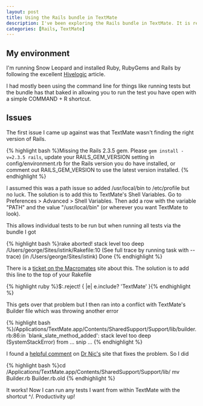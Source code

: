 ```yaml
--- 
layout: post
title: Using the Rails bundle in TextMate
description: I've been exploring the Rails bundle in TextMate. It is really useful but I had a few issues getting it up and running so if it helps anyone else I'm documenting them here. 
categories: [Rails, TextMate]
---
```


## My environment

I'm running Snow Leopard and installed Ruby, RubyGems and Rails by following the excellent [Hivelogic][1] article. 

I had mostly been using the command line for things like running tests but the bundle has that baked in allowing you to run the test you have open with a simple COMMAND + R shortcut. 

## Issues

The first issue I came up against was that TextMate wasn't finding the right version of Rails. 

{% highlight bash %}Missing the Rails 2.3.5 gem. Please `gem install -v=2.3.5 rails`, update your RAILS_GEM_VERSION setting in config/environment.rb for the Rails version you do have installed, or comment out RAILS_GEM_VERSION to use the latest version installed.
{% endhighlight %}


I assumed this was a path issue so added /usr/local/bin to /etc/profile but no luck. The solution is to add this to TextMate's Shell Variables. Go to Preferences > Advanced > Shell Variables. Then add a row with the variable "PATH" and the value "/usr/local/bin" (or wherever you want TextMate to look). 

This allows individual tests to be run but when running all tests via the bundle I got

{% highlight bash %}rake aborted! stack level too deep /Users/george/Sites/istink/Rakefile:10 (See full trace by running task with --trace) (in /Users/george/Sites/istink)
Done
{% endhighlight %}

There is a [ticket on the Macromates][2] site about this. The solution is to add this line to the top of your Rakefile

{% highlight ruby %}$:.reject! { |e| e.include? 'TextMate' }{% endhighlight %}

This gets over that problem but I then ran into a conflict with TextMate's Builder file which was throwing another error

{% highlight bash %}/Applications/TextMate.app/Contents/SharedSupport/Support/lib/builder.rb:86:in `blank_slate_method_added': stack level too deep (SystemStackError) 	from 
... snip ...
{% endhighlight %}

I found a [helpful comment][3] on [Dr Nic's][4] site that fixes the problem. So I did

{% highlight bash %}cd /Applications/TextMate.app/Contents/SharedSupport/Support/lib/
mv Builder.rb Builder.rb.old
{% endhighlight %}

It works! Now I can run any tests I want from within TextMate with the shortcut ^/. Productivity up!

[1]: http://hivelogic.com/articles/compiling-ruby-rubygems-and-rails-on-snow-leopard
[2]: http://ticket.macromates.com/show?ticket_id=F4DA8B03
[3]: http://drnicwilliams.com/2008/01/31/get-ready-for-the-textmate-trundle-to-rails-20-bundle/#comment-129179
[4]: http://drnicwilliams.com/
	
